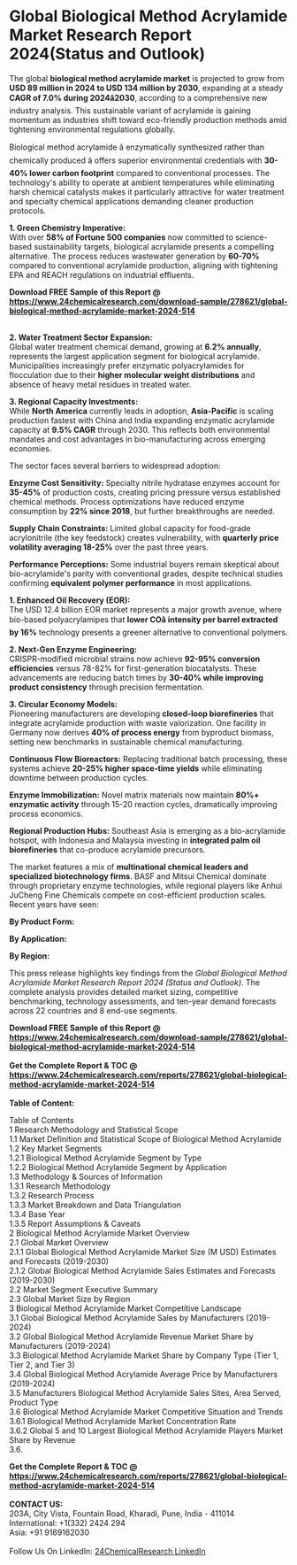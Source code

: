 <h1>Global Biological Method Acrylamide Market Research Report 2024(Status and Outlook)</h1><p>The global <strong>biological method acrylamide market</strong> is projected to grow from <strong>USD 89 million in 2024 to USD 134 million by 2030</strong>, expanding at a steady <strong>CAGR of 7.0% during 2024â2030</strong>, according to a comprehensive new industry analysis. This sustainable variant of acrylamide is gaining momentum as industries shift toward eco-friendly production methods amid tightening environmental regulations globally.</p><p>Biological method acrylamide â enzymatically synthesized rather than chemically produced â offers superior environmental credentials with <strong>30-40% lower carbon footprint</strong> compared to conventional processes. The technology's ability to operate at ambient temperatures while eliminating harsh chemical catalysts makes it particularly attractive for water treatment and specialty chemical applications demanding cleaner production protocols.</p><p><strong>1. Green Chemistry Imperative:</strong><br>
With over <strong>58% of Fortune 500 companies</strong> now committed to science-based sustainability targets, biological acrylamide presents a compelling alternative. The process reduces wastewater generation by <strong>60-70%</strong> compared to conventional acrylamide production, aligning with tightening EPA and REACH regulations on industrial effluents.</p><div><b>Download FREE Sample of this Report @ 
            <a href="https://www.24chemicalresearch.com/download-sample/278621/global-biological-method-acrylamide-market-2024-514">
            https://www.24chemicalresearch.com/download-sample/278621/global-biological-method-acrylamide-market-2024-514</a></b></div><br><p><strong>2. Water Treatment Sector Expansion:</strong><br>
Global water treatment chemical demand, growing at <strong>6.2% annually</strong>, represents the largest application segment for biological acrylamide. Municipalities increasingly prefer enzymatic polyacrylamides for flocculation due to their <strong>higher molecular weight distributions</strong> and absence of heavy metal residues in treated water.</p><p><strong>3. Regional Capacity Investments:</strong><br>
While <strong>North America</strong> currently leads in adoption, <strong>Asia-Pacific</strong> is scaling production fastest with China and India expanding enzymatic acrylamide capacity at <strong>9.5% CAGR</strong> through 2030. This reflects both environmental mandates and cost advantages in bio-manufacturing across emerging economies.</p><p>The sector faces several barriers to widespread adoption:</p><p><strong>Enzyme Cost Sensitivity:</strong> Specialty nitrile hydratase enzymes account for <strong>35-45%</strong> of production costs, creating pricing pressure versus established chemical methods. Process optimizations have reduced enzyme consumption by <strong>22% since 2018</strong>, but further breakthroughs are needed.</p><p><strong>Supply Chain Constraints:</strong> Limited global capacity for food-grade acrylonitrile (the key feedstock) creates vulnerability, with <strong>quarterly price volatility averaging 18-25%</strong> over the past three years.</p><p><strong>Performance Perceptions:</strong> Some industrial buyers remain skeptical about bio-acrylamide's parity with conventional grades, despite technical studies confirming <strong>equivalent polymer performance</strong> in most applications.</p><p><strong>1. Enhanced Oil Recovery (EOR):</strong><br>
The USD 12.4 billion EOR market represents a major growth avenue, where bio-based polyacrylamipes that <strong>lower COâ intensity per barrel extracted by 16%</strong> technology presents a greener alternative to conventional polymers.</p><p><strong>2. Next-Gen Enzyme Engineering:</strong><br>
CRISPR-modified microbial strains now achieve <strong>92-95% conversion efficiencies</strong> versus 78-82% for first-generation biocatalysts. These advancements are reducing batch times by <strong>30-40% while improving product consistency</strong> through precision fermentation.</p><p><strong>3. Circular Economy Models:</strong><br>
Pioneering manufacturers are developing <strong>closed-loop biorefineries</strong> that integrate acrylamide production with waste valorization. One facility in Germany now derives <strong>40% of process energy</strong> from byproduct biomass, setting new benchmarks in sustainable chemical manufacturing.</p><p><strong>Continuous Flow Bioreactors:</strong> Replacing traditional batch processing, these systems achieve <strong>20-25% higher space-time yields</strong> while eliminating downtime between production cycles.</p><p><strong>Enzyme Immobilization:</strong> Novel matrix materials now maintain <strong>80%+ enzymatic activity</strong> through 15-20 reaction cycles, dramatically improving process economics.</p><p><strong>Regional Production Hubs:</strong> Southeast Asia is emerging as a bio-acrylamide hotspot, with Indonesia and Malaysia investing in <strong>integrated palm oil biorefineries</strong> that co-produce acrylamide precursors.</p><p>The market features a mix of <strong>multinational chemical leaders and specialized biotechnology firms</strong>. BASF and Mitsui Chemical dominate through proprietary enzyme technologies, while regional players like Anhui JuCheng Fine Chemicals compete on cost-efficient production scales. Recent years have seen:</p><p><strong>By Product Form:</strong></p><p><strong>By Application:</strong></p><p><strong>By Region:</strong></p><p>This press release highlights key findings from the <em>Global Biological Method Acrylamide Market Research Report 2024 (Status and Outlook)</em>. The complete analysis provides detailed market sizing, competitive benchmarking, technology assessments, and ten-year demand forecasts across 22 countries and 8 end-use segments.</p><div><b>Download FREE Sample of this Report @ 
            <a href="https://www.24chemicalresearch.com/download-sample/278621/global-biological-method-acrylamide-market-2024-514">
            https://www.24chemicalresearch.com/download-sample/278621/global-biological-method-acrylamide-market-2024-514</a></b></div><br><div><b>Get the Complete Report & TOC @ 
            <a href="https://www.24chemicalresearch.com/reports/278621/global-biological-method-acrylamide-market-2024-514">
            https://www.24chemicalresearch.com/reports/278621/global-biological-method-acrylamide-market-2024-514</a></b></div><br>
            <b>Table of Content:</b><p>Table of Contents<br />
1 Research Methodology and Statistical Scope<br />
1.1 Market Definition and Statistical Scope of Biological Method Acrylamide<br />
1.2 Key Market Segments<br />
1.2.1 Biological Method Acrylamide Segment by Type<br />
1.2.2 Biological Method Acrylamide Segment by Application<br />
1.3 Methodology & Sources of Information<br />
1.3.1 Research Methodology<br />
1.3.2 Research Process<br />
1.3.3 Market Breakdown and Data Triangulation<br />
1.3.4 Base Year<br />
1.3.5 Report Assumptions & Caveats<br />
2 Biological Method Acrylamide Market Overview<br />
2.1 Global Market Overview<br />
2.1.1 Global Biological Method Acrylamide Market Size (M USD) Estimates and Forecasts (2019-2030)<br />
2.1.2 Global Biological Method Acrylamide Sales Estimates and Forecasts (2019-2030)<br />
2.2 Market Segment Executive Summary<br />
2.3 Global Market Size by Region<br />
3 Biological Method Acrylamide Market Competitive Landscape<br />
3.1 Global Biological Method Acrylamide Sales by Manufacturers (2019-2024)<br />
3.2 Global Biological Method Acrylamide Revenue Market Share by Manufacturers (2019-2024)<br />
3.3 Biological Method Acrylamide Market Share by Company Type (Tier 1, Tier 2, and Tier 3)<br />
3.4 Global Biological Method Acrylamide Average Price by Manufacturers (2019-2024)<br />
3.5 Manufacturers Biological Method Acrylamide Sales Sites, Area Served, Product Type<br />
3.6 Biological Method Acrylamide Market Competitive Situation and Trends<br />
3.6.1 Biological Method Acrylamide Market Concentration Rate<br />
3.6.2 Global 5 and 10 Largest Biological Method Acrylamide Players Market Share by Revenue<br />
3.6.</p><div><b>Get the Complete Report & TOC @ 
            <a href="https://www.24chemicalresearch.com/reports/278621/global-biological-method-acrylamide-market-2024-514">
            https://www.24chemicalresearch.com/reports/278621/global-biological-method-acrylamide-market-2024-514</a></b></div><br><b>CONTACT US:</b><br>
            203A, City Vista, Fountain Road, Kharadi, Pune, India - 411014<br>
            International: +1(332) 2424 294<br>
            Asia: +91 9169162030 <br><br>
            Follow Us On LinkedIn: <a href="https://www.linkedin.com/company/24chemicalresearch/">24ChemicalResearch LinkedIn</a>